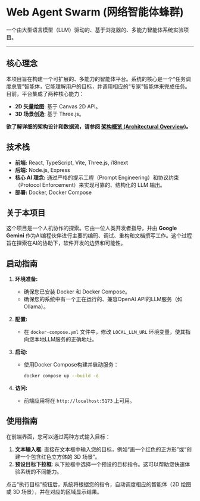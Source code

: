 # Web Agent Swarm (网络智能体蜂群)

一个由大型语言模型（LLM）驱动的、基于浏览器的、多能力智能体系统实验项目。

---

## 核心理念

本项目旨在构建一个可扩展的、多能力的智能体平台。系统的核心是一个“任务调度总管”智能体，它能理解用户的目标，并调用相应的“专家”智能体来完成任务。目前，平台集成了两种核心能力：

*   **2D 矢量绘图**: 基于 Canvas 2D API。
*   **3D 场景创造**: 基于 Three.js。

**欲了解详细的架构设计和数据流，请参阅 [架构概览 (Architectural Overview)](./docs/Architectural_Overview.md)。**

## 技术栈

*   **前端:** React, TypeScript, Vite, Three.js, i18next
*   **后端:** Node.js, Express
*   **核心 AI 理念:** 通过严格的提示工程（Prompt Engineering）和协议约束（Protocol Enforcement）来实现可靠的、结构化的 LLM 输出。
*   **部署:** Docker, Docker Compose

## 关于本项目

这个项目是一个人机协作的探索。它由一位人类开发者指导，并由 **Google Gemini** 作为AI编程伙伴进行主要的编码、调试、重构和文档撰写工作。这个过程旨在探索在AI的协助下，软件开发的边界和可能性。

## 启动指南

1.  **环境准备:**
    *   确保您已安装 Docker 和 Docker Compose。
    *   确保您的系统中有一个正在运行的、兼容OpenAI API的LLM服务（如Ollama）。

2.  **配置:**
    *   在 `docker-compose.yml` 文件中，修改 `LOCAL_LLM_URL` 环境变量，使其指向您本地LLM服务的正确地址。

3.  **启动:**
    *   使用Docker Compose构建并启动服务：
        ```bash
        docker compose up --build -d
        ```

4.  **访问:**
    *   前端应用将在 `http://localhost:5173` 上可用。

## 使用指南

在前端界面，您可以通过两种方式输入目标：

1.  **文本输入框**: 直接在文本框中输入您的目标，例如“画一个红色的正方形”或“创建一个包含红色立方体的 3D 场景”。
2.  **预设目标下拉框**: 从下拉框中选择一个预设的目标指令。这可以帮助您快速体验系统的不同能力。

点击“执行目标”按钮后，系统将根据您的指令，自动调度相应的智能体（2D 绘图或 3D 场景），并在对应的区域显示结果。

